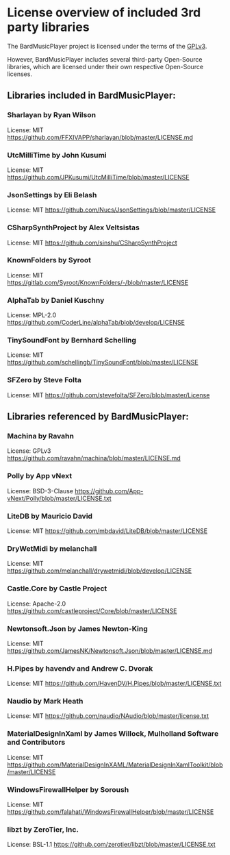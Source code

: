 # License overview of included 3rd party libraries

The BardMusicPlayer project is licensed under the terms of the [GPLv3](https://github.com/BardMusicPlayer/BardMusicPlayer/blob/develop/LICENSE).

However, BardMusicPlayer includes several third-party Open-Source libraries,
which are licensed under their own respective Open-Source licenses.


## Libraries included in BardMusicPlayer:

### Sharlayan by Ryan Wilson
License: MIT
https://github.com/FFXIVAPP/sharlayan/blob/master/LICENSE.md

### UtcMilliTime by John Kusumi
License: MIT
https://github.com/JPKusumi/UtcMilliTime/blob/master/LICENSE

### JsonSettings by Eli Belash
License: MIT
https://github.com/Nucs/JsonSettings/blob/master/LICENSE

### CSharpSynthProject by Alex Veltsistas
License: MIT 
https://github.com/sinshu/CSharpSynthProject

### KnownFolders by Syroot
License: MIT
https://gitlab.com/Syroot/KnownFolders/-/blob/master/LICENSE

### AlphaTab by Daniel Kuschny
License: MPL-2.0
https://github.com/CoderLine/alphaTab/blob/develop/LICENSE

### TinySoundFont by Bernhard Schelling
License: MIT
https://github.com/schellingb/TinySoundFont/blob/master/LICENSE

### SFZero by Steve Folta
License: MIT
https://github.com/stevefolta/SFZero/blob/master/License


## Libraries referenced by BardMusicPlayer:

### Machina by Ravahn
License: GPLv3
https://github.com/ravahn/machina/blob/master/LICENSE.md

### Polly by App vNext
License: BSD-3-Clause
https://github.com/App-vNext/Polly/blob/master/LICENSE.txt

### LiteDB by Mauricio David
License: MIT
https://github.com/mbdavid/LiteDB/blob/master/LICENSE

### DryWetMidi by melanchall
License: MIT
https://github.com/melanchall/drywetmidi/blob/develop/LICENSE

### Castle.Core by Castle Project
License: Apache-2.0
https://github.com/castleproject/Core/blob/master/LICENSE

### Newtonsoft.Json by James Newton-King
License: MIT
https://github.com/JamesNK/Newtonsoft.Json/blob/master/LICENSE.md

### H.Pipes by havendv and Andrew C. Dvorak
License: MIT
https://github.com/HavenDV/H.Pipes/blob/master/LICENSE.txt

### Naudio by Mark Heath
License: MIT
https://github.com/naudio/NAudio/blob/master/license.txt

### MaterialDesignInXaml by James Willock, Mulholland Software and Contributors
License: MIT
https://github.com/MaterialDesignInXAML/MaterialDesignInXamlToolkit/blob/master/LICENSE

### WindowsFirewallHelper by Soroush
License: MIT
https://github.com/falahati/WindowsFirewallHelper/blob/master/LICENSE

### libzt by ZeroTier, Inc.
License: BSL-1.1
https://github.com/zerotier/libzt/blob/master/LICENSE.txt